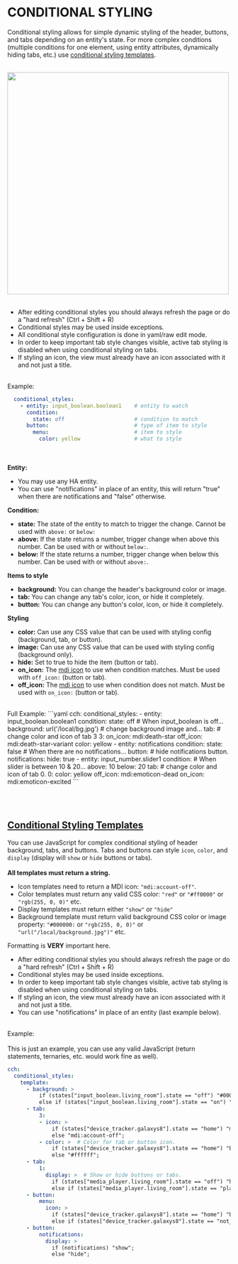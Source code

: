# **CONDITIONAL STYLING**

Conditional styling allows for simple dynamic styling of the header, buttons, and tabs depending on an entity's state.
For more complex conditions (multiple conditions for one element, using entity attributes, dynamically hiding tabs, etc.) use [conditional styling templates](#conditional-styling-templates).

<br>
<img src="https://community-home-assistant-assets.s3.dualstack.us-west-2.amazonaws.com/original/3X/c/c/cc931f63db80ac4afc4a7909bdeb02f43e3087c5.gif" width="500px"><br><br>

* After editing conditional styles you should always refresh the page or do a "hard refresh" (Ctrl + Shift + R)
* Conditional styles may be used inside exceptions.
* All conditional style configuration is done in yaml/raw edit mode.
* In order to keep important tab style changes visible, active tab styling is disabled when using conditional styling on tabs.
* If styling an icon, the view must already have an icon associated with it and not just a title.
<br><br>

Example:

```yaml
  conditional_styles:
    - entity: input_boolean.boolean1    # entity to watch
      condition:                     
        state: off                      # condition to match
      button:                           # type of item to style
        menu:                           # item to style
          color: yellow                 # what to style
```
<br><br>
**Entity:**

* You may use any HA entity.
* You can use "notifications" in place of an entity, this will return "true" when there are notifications and "false" otherwise.

**Condition:**

* **state:** The state of the entity to match to trigger the change. Cannot be used with `above:` or `below:`
* **above:** If the state returns a number, trigger change when above this number. Can be used with or without `below:`.
* **below:** If the state returns a number, trigger change when below this number. Can be used with or without `above:`.

**Items to style**

* **background:** You can change the header's background color or image.
* **tab:** You can change any tab's color, icon, or hide it completely.
* **button:** You can change any button's color, icon, or hide it completely.

**Styling**

* **color:** Can use any CSS value that can be used with styling config (background, tab, or button).
* **image:** Can use any CSS value that can be used with styling config (background only).
* **hide:** Set to true to hide the item (button or tab).
* **on_icon:** The [mdi icon](https://materialdesignicons.com/) to use when condition matches. Must be used with `off_icon:` (button or tab).
* **off_icon:** The [mdi icon](https://materialdesignicons.com/) to use when condition does not match. Must be used with `on_icon:` (button or tab).

<br>
Full Example:
```yaml
cch:
  conditional_styles:
    - entity: input_boolean.boolean1
      condition:
        state: off                      # When input_boolean is off...
      background: url('/local/bg.jpg')  # change background image and...
      tab:                              # change color and icon of tab 3
        3:
          on_icon: mdi:death-star
          off_icon: mdi:death-star-variant
          color: yellow
    - entity: notifications
      condition:
        state: false      # When there are no notifications...
      button:             # hide notifications button.
        notifications:
          hide: true
    - entity: input_number.slider1
      condition:          # When slider is between 10 & 20...
        above: 10
        below: 20
      tab:                # change color and icon of tab 0.
        0:
          color: yellow
          off_icon: mdi:emoticon-dead
          on_icon: mdi:emoticon-excited
```

<br><br>
## <u>Conditional Styling Templates</u>

You can use JavaScript for complex conditional styling of header background, tabs, and buttons.
Tabs and buttons can style `icon`, `color`, and `display` (display will `show` or `hide` buttons or tabs).<br><br>
**All templates must return a string.**

* Icon templates need to return a MDI icon: `"mdi:account-off"`.
* Color templates must return any valid CSS color: `"red"` or `"#ff0000"` or `"rgb(255, 0, 0)"` etc.
* Display templates must return either `"show"` or `"hide"`
* Background template must return valid background CSS color or image property: `"#000000:` or `"rgb(255, 0, 0)"` or `"url("/local/background.jpg")"` etc.

Formatting is **VERY** important here.

* After editing conditional styles you should always refresh the page or do a "hard refresh" (Ctrl + Shift + R)
* Conditional styles may be used inside exceptions.
* In order to keep important tab style changes visible, active tab styling is disabled when using conditional styling on tabs.
* If styling an icon, the view must already have an icon associated with it and not just a title.
* You can use "notifications" in place of an entity (last example below).
<br><br>

Example:<br><br>
This is just an example, you can use any valid JavaScript (return statements, ternaries, etc. would work fine as well).
```yaml
cch:
  conditional_styles:
    template:
      - background: >
          if (states["input_boolean.living_room"].state == "off") "#000";
          else if (states["input_boolean.living_room"].state == "on") "url('/local/bg.jpg')";
      - tab:
          3:
          - icon: >
              if (states["device_tracker.galaxys8"].state == "home") "mdi:account";
              else "mdi:account-off";
          - color: >  # Color for tab or button icon.
              if (states["device_tracker.galaxys8"].state == "home") "blue";
              else "#ffffff";
      - tab:
          1:
            display: >  # Show or hide buttons or tabs.
              if (states["media_player.living_room"].state == "off") "hide";
              else if (states["media_player.living_room"].state == "playing") "show";
      - button:
          menu:
            icon: >
              if (states["device_tracker.galaxys8"].state == "home") "blue";
              else if (states["device_tracker.galaxys8"].state == "not_home") "#ffffff";
      - button:
          notifications:
            display: >
              if (notifications) "show";
              else "hide";
```